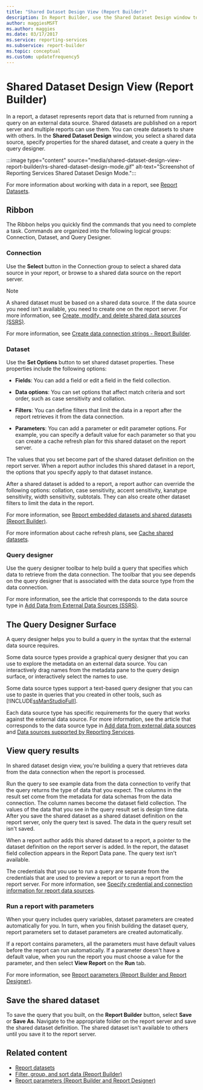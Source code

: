 ```yaml
---
title: "Shared Dataset Design View (Report Builder)"
description: In Report Builder, use the Shared Dataset Design window to create datasets to share. Publish your shared datasets on a report server that you use for multiple reports.
author: maggiesMSFT
ms.author: maggies
ms.date: 03/17/2017
ms.service: reporting-services
ms.subservice: report-builder
ms.topic: conceptual
ms.custom: updatefrequency5
---
```

# Shared Dataset Design View (Report Builder)

  In a report, a dataset represents report data that is returned from running a query on an external data source. Shared datasets are published on a report server and multiple reports can use them. You can  create datasets to share with others. In the **Shared Dataset Design** window, you select a shared data source, specify properties for the shared dataset, and create a query in the query designer.

:::image type="content" source="media/shared-dataset-design-view-report-builder/rs-shared-dataset-design-mode.gif" alt-text="Screenshot of Reporting Services Shared Dataset Design Mode.":::

For more information about working with data in a report, see [Report Datasets](../../reporting-services/report-data/report-datasets-ssrs.md).

## <a id="Ribbon"></a> Ribbon

The Ribbon helps you quickly find the commands that you need to complete a task. Commands are organized into the following logical groups: Connection, Dataset, and Query Designer.

### Connection

Use the **Select** button in the Connection group to select a shared data source in your report, or browse to a shared data source on the report server.

> [!NOTE]  
> A shared dataset must be based on a shared data source. If the data source you need isn't available, you need to create one on the report server. For more information, see [Create, modify, and delete shared data sources (SSRS)](../../reporting-services/report-data/create-modify-and-delete-shared-data-sources-ssrs.md).

For more information, see [Create data connection strings - Report Builder](../report-data/data-connections-data-sources-and-connection-strings-report-builder-and-ssrs.md).

### Dataset

Use the **Set Options** button to set shared dataset properties. These properties include the following options:

- **Fields**: You can add a field or edit a field in the field collection.

- **Data options**: You can set options that affect match criteria and sort order, such as case sensitivity and collation.

- **Filters**: You can define filters that limit the data in a report after the report retrieves it from the data connection.

- **Parameters**: You can add a parameter or edit parameter options. For example, you can specify a default value for each parameter so that you can create a cache refresh plan for this shared dataset on the report server.

The values that you set become part of the shared dataset definition on the report server. When a report author includes this shared dataset in a report, the options that you specify apply to that dataset instance.

After a shared dataset is added to a report, a report author can override the following options: collation, case sensitivity, accent sensitivity, kanatype sensitivity, width sensitivity, subtotals. They can also create other dataset filters to limit the data in the report.

For more information, see [Report embedded datasets and shared datasets (Report Builder)](../../reporting-services/report-data/report-embedded-datasets-and-shared-datasets-report-builder-and-ssrs.md).

For more information about cache refresh plans, see [Cache shared datasets](../../reporting-services/report-server/cache-shared-datasets-ssrs.md).

### Query designer

Use the query designer toolbar to help build a query that specifies which data to retrieve from the data connection. The toolbar that you see depends on the query designer that is associated with the data source type from the data connection.

For more information, see the article that corresponds to the data source type in [Add Data from External Data Sources (SSRS)](../../reporting-services/report-data/add-data-from-external-data-sources-ssrs.md).

## <a id="DesignSurface"></a> The Query Designer Surface

A query designer helps you to build a query in the syntax that the external data source requires.

Some data source types provide a graphical query designer that you can use to explore the metadata on an external data source. You can interactively drag names from the metadata pane to the query design surface, or interactively select the names to use.

Some data source types support a text-based query designer that you can use to paste in queries that you created in other tools, such as [!INCLUDE[ssManStudioFull](../../includes/ssmanstudiofull-md.md)].

Each data source type has specific requirements for the query that works against the external data source. For more information, see the article that corresponds to the data source type in [Add data from external data sources](../../reporting-services/report-data/add-data-from-external-data-sources-ssrs.md) and [Data sources supported by Reporting Services](../../reporting-services/report-data/data-sources-supported-by-reporting-services-ssrs.md).

## <a id="Results"></a> View query results

In shared dataset design view, you're building a query that retrieves data from the data connection when the report is processed.

Run the query to see example data from the data connection to verify that the query returns the type of data that you expect. The columns in the result set come from the metadata for data schemas from the data connection. The column names become the dataset field collection. The values of the data that you see in the query result set is design time data. After you save the shared dataset as a shared dataset definition on the report server, only the query text is saved. The data in the query result set isn't saved.

When a report author adds this shared dataset to a report, a pointer to the dataset definition on the report server is added. In the report, the dataset field collection appears in the Report Data pane. The query text isn't available.

The credentials that you use to run a query are separate from the credentials that are used to preview a report or to run a report from the report server. For more information, see [Specify credential and connection information for report data sources](../../reporting-services/report-data/specify-credential-and-connection-information-for-report-data-sources.md).

### Run a report with parameters

When your query includes query variables, dataset parameters are created automatically for you. In turn, when you finish building the dataset query, report parameters set to dataset parameters are created automatically.

If a report contains parameters, all the parameters must have default values before the report can run automatically. If a parameter doesn't have a default value, when you run the report you must choose a value for the parameter, and then select **View Report** on the **Run** tab.

For more information, see [Report parameters (Report Builder and Report Designer)](../../reporting-services/report-design/report-parameters-report-builder-and-report-designer.md).

## <a id="Save"></a> Save the shared dataset

To save the query that you built, on the **Report Builder** button, select **Save** or **Save As**. Navigate to the appropriate folder on the report server and save the shared dataset definition. The shared dataset isn't available to others until you save it to the report server.

## Related content

- [Report datasets](../../reporting-services/report-data/report-datasets-ssrs.md)
- [Filter, group, and sort data (Report Builder)](../../reporting-services/report-design/filter-group-and-sort-data-report-builder-and-ssrs.md)
- [Report parameters (Report Builder and Report Designer)](../../reporting-services/report-design/report-parameters-report-builder-and-report-designer.md)
